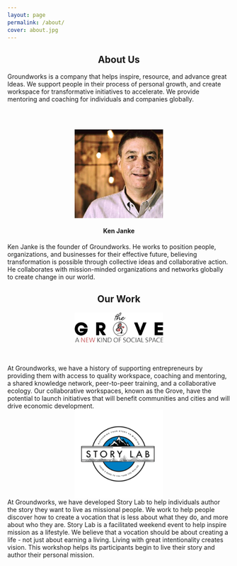```yaml
---
layout: page
permalink: /about/
cover: about.jpg
---
```


<h2 style="text-align: center;">About Us</h2>
Groundworks is a company that helps inspire, resource, and advance great Ideas. We support people in their process of personal growth, and create workspace for transformative initiatives to accelerate. We provide mentoring and coaching for individuals and
companies globally.


<img src="/assets/images/ken.jpg" style="margin-top: 60px; margin-bottom: 20px; width: 200px; display: block; margin-left: auto; margin-right: auto;">
<h4 style="text-align: center; margin-top: 10px;">Ken Janke</h4>
Ken Janke is the founder of Groundworks. He works to position people, organizations, and businesses for their effective future, believing transformation is possible through collective ideas and collaborative action. He collaborates with mission-minded organizations and networks globally to create change in our world.


<h2 style="text-align: center;">Our Work</h2>

<img src="/assets/images/grove.png" style="margin-bottom: 50px; width: 200px; display: block; margin-left: auto; margin-right: auto;">
At Groundworks, we have a history of supporting entrepreneurs by providing them with access to quality workspace, coaching and mentoring, a shared knowledge network, peer-to-peer training, and a collaborative ecology. Our collaborative workspaces, known as the Grove, have the potential to launch initiatives that will benefit communities and cities and will drive economic development.


<img src="/assets/images/story-lab-logo.png" style="width: 200px; display: block; margin-left: auto; margin-right: auto;">
At Groundworks, we have developed Story Lab to help individuals author the story they want to live as missional people. We work to help people discover how to create a vocation that is less about what they do, and more about who they are. Story Lab is a facilitated weekend event to help inspire mission as a lifestyle. We believe that a vocation should be about creating a life - not just about earning a living. Living with great intentionality creates vision. This workshop helps its participants begin to live their story and author their personal mission.
